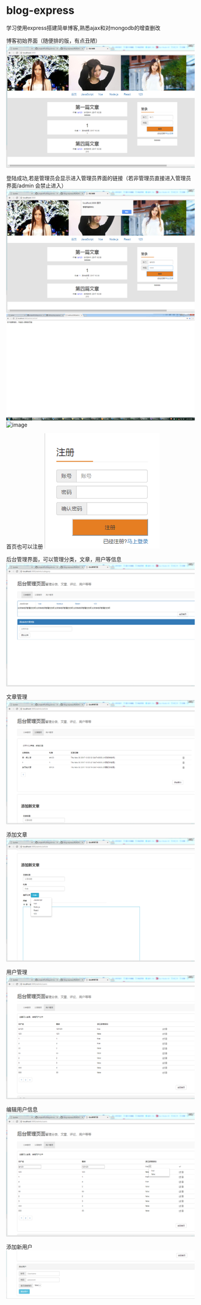 # blog-express

学习使用express搭建简单博客,熟悉ajax和对mongodb的增查删改


博客初始界面（随便排的版，有点丑陋）
![image](https://github.com/ldljlzl/projectPic/blob/master/blog/lzl.png)





登陆成功,若是管理员会显示进入管理员界面的链接（若非管理员直接进入管理员界面/admin 会禁止进入）
![image](https://github.com/ldljlzl/projectPic/blob/master/blog/管理员登录成功.png)
![image](https://github.com/ldljlzl/projectPic/blob/master/blog/非管理员禁止进入.png)
![image](https://github.com/ldljlzl/projectPic/blob/master/blog/登陆后.png)




首页也可以注册
![image](https://github.com/ldljlzl/projectPic/blob/master/blog/注册.png)






后台管理界面，可以管理分类，文章，用户等信息
![image](https://github.com/ldljlzl/projectPic/blob/master/blog/分类管理.png)



文章管理
![image](https://github.com/ldljlzl/projectPic/blob/master/blog/文章管理.png)




添加文章
![image](https://github.com/ldljlzl/projectPic/blob/master/blog/添加新文章.png)





用户管理
![image](https://github.com/ldljlzl/projectPic/blob/master/blog/用户管理.png)





编辑用户信息
![image](https://github.com/ldljlzl/projectPic/blob/master/blog/编辑用户.png)




添加新用户
![image](https://github.com/ldljlzl/projectPic/blob/master/blog/添加用户.png)
